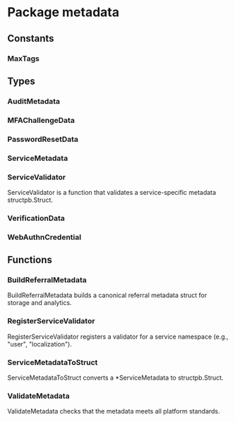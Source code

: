 # Package metadata

## Constants

### MaxTags

## Types

### AuditMetadata

### MFAChallengeData

### PasswordResetData

### ServiceMetadata

### ServiceValidator

ServiceValidator is a function that validates a service-specific metadata structpb.Struct.

### VerificationData

### WebAuthnCredential

## Functions

### BuildReferralMetadata

BuildReferralMetadata builds a canonical referral metadata struct for storage and analytics.

### RegisterServiceValidator

RegisterServiceValidator registers a validator for a service namespace (e.g., "user",
"localization").

### ServiceMetadataToStruct

ServiceMetadataToStruct converts a \*ServiceMetadata to structpb.Struct.

### ValidateMetadata

ValidateMetadata checks that the metadata meets all platform standards.
